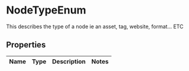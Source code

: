# NodeTypeEnum

This describes the type of a node ie an asset, tag, website, format... ETC

## Properties

Name | Type | Description | Notes
------------ | ------------- | ------------- | -------------





